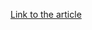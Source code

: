 [Link to the article](https://www.fireeye.com/content/dam/fireeye-www/global/en/current-threats/pdfs/wp-windows-management-instrumentation.pdf)
